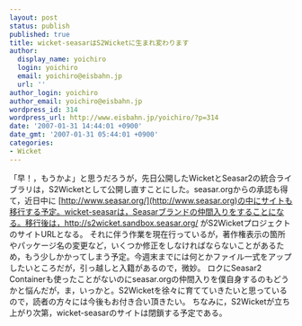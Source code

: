 ```yaml
---
layout: post
status: publish
published: true
title: wicket-seasarはS2Wicketに生まれ変わります
author:
  display_name: yoichiro
  login: yoichiro
  email: yoichiro@eisbahn.jp
  url: ''
author_login: yoichiro
author_email: yoichiro@eisbahn.jp
wordpress_id: 314
wordpress_url: http://www.eisbahn.jp/yoichiro/?p=314
date: '2007-01-31 14:44:01 +0900'
date_gmt: '2007-01-31 05:44:01 +0900'
categories:
- Wicket
---
```


「早！，もうかよ」と思うだろうが，先日公開したWicketとSeasar2の統合ライブラリは，S2Wicketとして公開し直すことにした。seasar.orgからの承認も得て，近日中に
[http://www.seasar.org/](http://www.seasar.org)の中にサイトも移行する予定。wicket-seasarは，Seasarブランドの仲間入りをすることになる。移行後は，http://s2wicket.sandbox.seasar.org/ がS2WicketプロジェクトのサイトURLとなる。
それに伴う作業を現在行っているが，著作権表示の箇所やパッケージ名の変更など，いくつか修正をしなければならないことがあるため，もう少しかかってしまう予定。今週末までには何とかファイル一式をアップしたいところだが，引っ越しと入籍があるので，微妙。
ロクにSeasar2 Containerも使ったことがないのにseasar.orgの仲間入りを僕自身するのもどうかと悩んだが，ま，いっかと。S2Wicketを徐々に育てていきたいと思っているので，読者の方々には今後もお付き合い頂きたい。
ちなみに，S2Wicketが立ち上がり次第，wicket-seasarのサイトは閉鎖する予定である。
